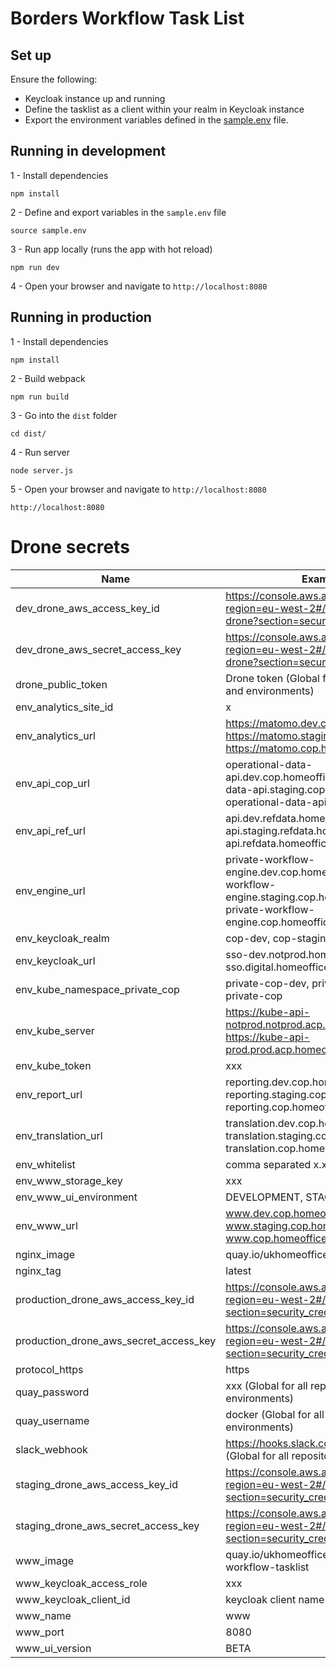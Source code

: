# Borders Workflow Task List

## Set up

Ensure the following:

* Keycloak instance up and running
* Define the tasklist as a client within your realm in Keycloak instance
* Export the environment variables defined in the [sample.env](sample.env) file.
    

## Running in development

1 - Install dependencies
```
npm install
```

2 - Define and export variables in the `sample.env` file
```
source sample.env
```

3 - Run app locally (runs the app with hot reload)
```
npm run dev
```

4 - Open your browser and navigate to `http://localhost:8080`

## Running in production

1 - Install dependencies
```
npm install
```

2 - Build webpack
```
npm run build
```

3 - Go into the `dist` folder
```
cd dist/
```

4 - Run server
```
node server.js
```

5 - Open your browser and navigate to `http://localhost:8080`
```
http://localhost:8080
```

# Drone secrets

Name|Example value
---|---
dev_drone_aws_access_key_id|https://console.aws.amazon.com/iam/home?region=eu-west-2#/users/bf-it-devtest-drone?section=security_credentials
dev_drone_aws_secret_access_key|https://console.aws.amazon.com/iam/home?region=eu-west-2#/users/bf-it-devtest-drone?section=security_credentials
drone_public_token|Drone token (Global for all github repositories and environments)
env_analytics_site_id|x
env_analytics_url|https://matomo.dev.cop.homeoffice.gov.uk, https://matomo.staging.cop.homeoffice.gov.uk, https://matomo.cop.homeoffice.gov.uk
env_api_cop_url|operational-data-api.dev.cop.homeoffice.gov.uk, operational-data-api.staging.cop.homeoffice.gov.uk, operational-data-api.cop.homeoffice.gov.uk
env_api_ref_url|api.dev.refdata.homeoffice.gov.uk, api.staging.refdata.homeoffice.gov.uk, api.refdata.homeoffice.gov.uk
env_engine_url|private-workflow-engine.dev.cop.homeoffice.gov.uk, private-workflow-engine.staging.cop.homeoffice.gov.uk, private-workflow-engine.cop.homeoffice.gov.uk
env_keycloak_realm|cop-dev, cop-staging, cop-prod
env_keycloak_url|sso-dev.notprod.homeoffice.gov.uk/auth, sso.digital.homeoffice.gov.uk/auth
env_kube_namespace_private_cop|private-cop-dev, private-cop-staging, private-cop
env_kube_server|https://kube-api-notprod.notprod.acp.homeoffice.gov.uk, https://kube-api-prod.prod.acp.homeoffice.gov.uk
env_kube_token|xxx
env_report_url|reporting.dev.cop.homeoffice.gov.uk, reporting.staging.cop.homeoffice.gov.uk, reporting.cop.homeoffice.gov.uk
env_translation_url|translation.dev.cop.homeoffice.gov.uk, translation.staging.cop.homeoffice.gov.uk, translation.cop.homeoffice.gov.uk
env_whitelist|comma separated x.x.x.x/x list
env_www_storage_key|xxx
env_www_ui_environment|DEVELOPMENT, STAGING, PRODUCTION
env_www_url|www.dev.cop.homeoffice.gov.uk, www.staging.cop.homeoffice.gov.uk, www.cop.homeoffice.gov.uk
nginx_image|quay.io/ukhomeofficedigital/nginx-proxy
nginx_tag|latest
production_drone_aws_access_key_id|https://console.aws.amazon.com/iam/home?region=eu-west-2#/users/bf-it-prod-drone?section=security_credentials
production_drone_aws_secret_access_key|https://console.aws.amazon.com/iam/home?region=eu-west-2#/users/bf-it-prod-drone?section=security_credentials
protocol_https|https
quay_password|xxx (Global for all repositories and environments)
quay_username|docker (Global for all repositories and environments)
slack_webhook|https://hooks.slack.com/services/xxx/yyy/zzz (Global for all repositories and environments)
staging_drone_aws_access_key_id|https://console.aws.amazon.com/iam/home?region=eu-west-2#/users/bf-it-prod-drone?section=security_credentials
staging_drone_aws_secret_access_key|https://console.aws.amazon.com/iam/home?region=eu-west-2#/users/bf-it-prod-drone?section=security_credentials
www_image|quay.io/ukhomeofficedigital/cop-private-workflow-tasklist
www_keycloak_access_role|xxx
www_keycloak_client_id|keycloak client name
www_name|www
www_port|8080
www_ui_version|BETA

